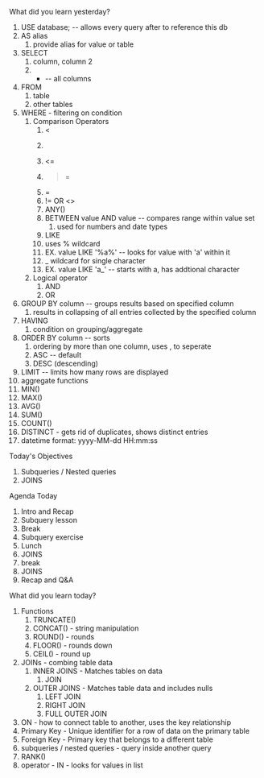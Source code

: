 What did you learn yesterday?

1. USE database; -- allows every query after to reference this db
2. AS alias
   1. provide alias for value or table
3. SELECT
   1. column, column 2
   2. * -- all columns
4. FROM
   1. table
   2. other tables
5. WHERE - filtering on condition
   1. Comparison Operators
      1. < 
      2. >
      3. <=
      4. >=
      5. =
      6. != OR <>
      7. ANY()
      8. BETWEEN value AND value -- compares range within value set
         1. used for numbers and date types
      9.  LIKE
         1. uses % wildcard
         2. EX. value LIKE '%a%' -- looks for value with 'a' within it
         3. _ wildcard for single character
         4. EX. value LIKE 'a_' -- starts with a, has addtional character
   2. Logical operator
      1. AND 
      2. OR
6. GROUP BY column -- groups results based  on specified column
   1. results in collapsing of all entries collected by the specified column
7. HAVING
   1. condition on grouping/aggregate
8. ORDER BY column -- sorts
   1. ordering by more than one column, uses , to seperate
   2. ASC -- default
   3. DESC (descending)
9.  LIMIT -- limits how many rows are displayed
10. aggregate functions
   1. MIN()
   2. MAX()
   3. AVG()
   4. SUM()
   5. COUNT()
   6. DISTINCT - gets rid of duplicates, shows distinct entries
11. datetime format: yyyy-MM-dd HH:mm:ss


Today's Objectives

1. Subqueries / Nested queries
2. JOINS

Agenda Today

1. Intro and Recap
2. Subquery lesson
3. Break
4. Subquery exercise
5. Lunch
6. JOINS
7. break
8. JOINS
9. Recap and Q&A


What did you learn today?

1. Functions
   1. TRUNCATE()
   2. CONCAT() - string manipulation
   3. ROUND() - rounds
   4. FLOOR() - rounds down
   5. CEIL() - round up
2. JOINs - combing table data
   1. INNER JOINS - Matches tables on data
      1. JOIN
   2. OUTER JOINS - Matches table data and includes nulls
      1. LEFT JOIN
      2. RIGHT JOIN
      3. FULL OUTER JOIN
3. ON - how to connect table to another, uses the key relationship
4. Primary Key - Unique identifier for a row of data on the primary table
5. Foreign Key - Primary key that belongs to a different table
6. subqueries / nested queries - query inside another query
7. RANK()
8. operator - IN - looks for values in list 
